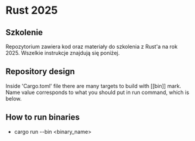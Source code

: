 # Rust 2025

## Szkolenie

Repozytorium zawiera kod oraz materiały do szkolenia z Rust'a na rok 2025.
Wszelkie instrukcje znajdują się poniżej.

## Repository design

Inside 'Cargo.toml' file there are many targets to build with [[bin]] mark.
Name value corresponds to what you should put in run command, which is below.

## How to run binaries

- cargo run --bin <binary_name>

